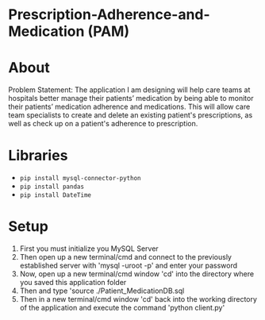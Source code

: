 # Prescription-Adherence-and-Medication (PAM)

# About
Problem Statement: The application I am designing will help care teams at hospitals better manage their patients’ medication by being able to monitor their patients’ medication adherence and medications. This will allow care team specialists to create and delete an existing patient's prescriptions, as well as check up on a patient's adherence to prescription.

# Libraries
- `pip install mysql-connector-python`
- `pip install pandas`
- `pip install DateTime`

# Setup
1. First you must initialize you MySQL Server
2. Then open up a new terminal/cmd and connect to the previously established server with 'mysql -uroot -p' and enter your password
3. Now, open up a new terminal/cmd window 'cd' into the directory where you saved this application folder
4. Then and type 'source ./Patient_MedicationDB.sql
5. Then in a new terminal/cmd window 'cd' back into the working directory of the application and execute the command 'python client.py'
